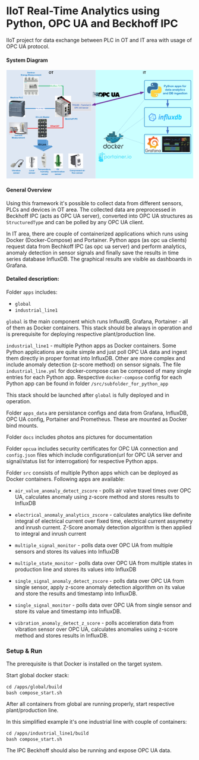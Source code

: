 # IIoT Real-Time Analytics using Python, OPC UA and Beckhoff IPC


IIoT project for data exchange between PLC in OT and IT area with usage of OPC UA protocol.  

#### System Diagram
![System Architecture](./docs/IIoT-opcua-tc3.png)

#### General Overview
Using this framework it's possible to collect data from different sensors, PLCs and devices in OT area. The collected data are preprocessed in Beckhoff IPC (acts as OPC UA server), converted into OPC UA structures as `StructuredType` and can be polled by any OPC UA client.

In IT area, there are couple of containerized  applications which runs using Docker (Docker-Compose) and Portainer.
Python apps (as opc ua clients) request data from Bechkoff IPC (as opc ua server) and perform analytics, anomaly detection in sensor signals and finally save the results in time series database InfluxDB. 
The graphical results are visible as dashboards in Grafana.


#### Detailed description:
Folder `apps` includes:
* `global`
* `industrial_line1`

`global` is the main component which runs InfluxdB, Grafana, Portainer - all of them as Docker containers. This stack should be always in operation and is prerequisite for deploying respective plant/production line.  

`industrial_line1`  - multiple Python apps as Docker containers. Some Python applications are quite simple and just poll OPC UA data and ingest them directly in proper format into InfluxDB. Other are more complex and include anomaly detection (z-score method) on sensor signals.
The file `industrial_line.yml` for docker-compose can be composed of many single entries for each Python app. Respective `docker-compose` config for each Python app can be found in folder  `/src/subfolder_for_python_app`   

This stack should be launched after `global` is fully deployed and in operation.

Folder `apps_data` are persistance configs and data from Grafana, InfluxDB, OPC UA config, Portainer and Prometheus. These are mounted as Docker bind mounts.

Folder `docs` includes photos ans pictures for documentation

Folder `opcua` includes security certificates for OPC UA connection and `config.json` files which include configuration(url for OPC UA server and signal/status list for interrogation) for respective Python apps. 

Folder `src` consists of multiple Python apps which can be deployed as Docker containers. Following apps are available:

* `air_valve_anomaly_detect_zscore` - polls air valve travel times over OPC UA, calculates anomaly using z-score method and stores results to InfluxDB
* `electrical_anomaly_analytics_zscore` - 
calculates analytics like definite integral of electrical current over fixed time, electrical current assymetry and inrush current. Z-Score anomaly detection algorithm is then applied to integral and inrush current 

* `multiple_signal_monitor` - 
polls data over OPC UA from multiple sensors and stores its values into InfluxDB

* `multiple_state_monitor` - 
polls data over OPC UA from multiple states in production line and stores its values into InfluxDB

* `single_signal_anomaly_detect_zscore` - polls data over OPC UA from single sensor, apply z-score anomaly detection algorithm on its value and store the results and timestamp into InfluxDB.

* `single_signal_monitor` - polls data over OPC UA from single sensor and store its value and timestamp into InfluxDB.

* `vibration_anomaly_detect_z_score` - polls acceleration data from vibration sensor over OPC UA, calculates anomalies using z-score method and stores results in InfluxDB.


### Setup & Run
The prerequisite is that Docker is installed on the target system.

Start global docker stack:
```
cd /apps/global/build
bash compose_start.sh
```
After all containers from global are running properly, start respective plant/production line. 

In this simplified example it's one industrial line with couple of containers:

```
cd /apps/industrial_line1/build
bash compose_start.sh
```

The IPC Beckhoff should also be running and expose OPC UA data.

